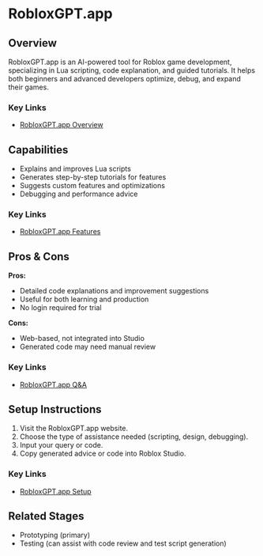 # RobloxGPT.app

## Overview
RobloxGPT.app is an AI-powered tool for Roblox game development, specializing in Lua scripting, code explanation, and guided tutorials. It helps both beginners and advanced developers optimize, debug, and expand their games.

### Key Links
- [RobloxGPT.app Overview](https://www.yeschat.ai/gpts-9t557IAr0gC-RobloxGPT-app)

## Capabilities
- Explains and improves Lua scripts
- Generates step-by-step tutorials for features
- Suggests custom features and optimizations
- Debugging and performance advice

### Key Links
- [RobloxGPT.app Features](https://www.yeschat.ai/gpts-9t557IAr0gC-RobloxGPT-app)

## Pros & Cons
**Pros:**
- Detailed code explanations and improvement suggestions
- Useful for both learning and production
- No login required for trial

**Cons:**
- Web-based, not integrated into Studio
- Generated code may need manual review

### Key Links
- [RobloxGPT.app Q&A](https://www.yeschat.ai/gpts-9t557IAr0gC-RobloxGPT-app)

## Setup Instructions
1. Visit the RobloxGPT.app website.
2. Choose the type of assistance needed (scripting, design, debugging).
3. Input your query or code.
4. Copy generated advice or code into Roblox Studio.

### Key Links
- [RobloxGPT.app Setup](https://www.yeschat.ai/gpts-9t557IAr0gC-RobloxGPT-app)

## Related Stages
- Prototyping (primary)
- Testing (can assist with code review and test script generation) 